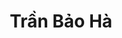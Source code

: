---
layout: album_gallery
resource: instagram
title: "Trần Bảo Hà"
description: "Instagram albums of Trần Bảo Hà</br>. Username: baohatran704"
active: gallery
images:
- image_path: /baohatran704/-1/20190213_074841_50992681_123741892017759_4103495082060693332_n.jpg
  gallery-folder: /gallery/baohatran704/-1/
  gallery-name: -1
  gallery-date: March 2025
- image_path: /baohatran704/0/20221019_154545_312135177_841911010558310_5991542108531473041_n.jpg
  gallery-folder: /gallery/baohatran704/0/
  gallery-name: 0
  gallery-date: March 2025
- image_path: /baohatran704/1/20181116_134322_45623598_322948661869448_8119061234120596259_n.jpg
  gallery-folder: /gallery/baohatran704/1/
  gallery-name: 1
  gallery-date: March 2025
- image_path: /baohatran704/2/20250209_190405_475588390_18461369869070502_1124692057988189185_n.jpg
  gallery-folder: /gallery/baohatran704/2/
  gallery-name: 2
  gallery-date: March 2025
- image_path: /baohatran704/3/20190703_172642_65048813_2357228844495523_4306902346910995095_n.jpg
  gallery-folder: /gallery/baohatran704/3/
  gallery-name: 3
  gallery-date: March 2025
- image_path: /baohatran704/4/20190226_222205_52824649_2050329901755006_6643157359180495698_n.jpg
  gallery-folder: /gallery/baohatran704/4/
  gallery-name: 4
  gallery-date: March 2025
- image_path: /baohatran704/5/20200109_103849_81679696_193696648437579_7836282704842789567_n.jpg
  gallery-folder: /gallery/baohatran704/5/
  gallery-name: 5
  gallery-date: March 2025
- image_path: /baohatran704/6/20241104_110006_465754206_9221356284583786_8882248644175481013_n.jpg
  gallery-folder: /gallery/baohatran704/6/
  gallery-name: 6
  gallery-date: March 2025
- image_path: /baohatran704/7/20190717_235654_66644121_193897494937990_3121248146121606329_n.jpg
  gallery-folder: /gallery/baohatran704/7/
  gallery-name: 7
  gallery-date: March 2025
---